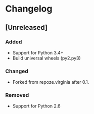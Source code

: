 # Changelog

## [Unreleased]

### Added
- Support for Python 3.4+
- Build universal wheels (py2.py3)

### Changed
- Forked from repoze.virginia after 0.1.

### Removed
- Support for Python 2.6
